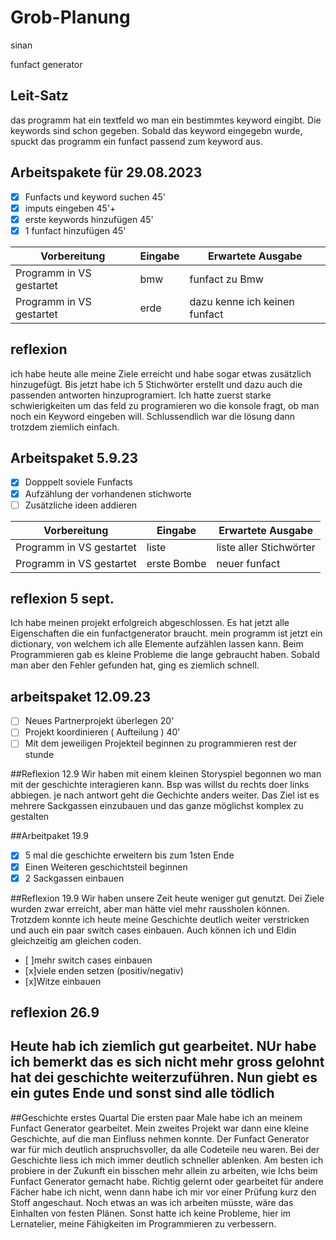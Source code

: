 # Grob-Planung

sinan


funfact generator
## Leit-Satz

das programm hat ein textfeld wo man ein bestimmtes keyword eingibt. Die keywords sind schon gegeben. Sobald das keyword eingegebn wurde, spuckt das programm ein funfact passend zum keyword aus.

## Arbeitspakete für 29.08.2023

- [x] Funfacts und keyword suchen 45'
- [x] imputs eingeben            45'+
- [x] erste keywords hinzufügen 45'
- [x] 1 funfact hinzufügen  45'

| Vorbereitung             | Eingabe | Erwartete Ausgabe |
| ------------------------ | ------- | ----------------- |
| Programm in VS gestartet |     bmw    |   funfact zu Bmw  |
| Programm in VS gestartet |     erde    |   dazu kenne ich keinen funfact| 

## reflexion
ich habe heute alle meine Ziele erreicht und habe sogar etwas zusätzlich hinzugefügt. Bis jetzt habe ich 5 Stichwörter erstellt und dazu auch die passenden antworten hinzuprogramiert. Ich hatte zuerst starke schwierigkeiten um das feld zu programieren wo die konsole fragt, ob man noch ein Keyword eingeben will. Schlussendlich war die lösung dann trotzdem ziemlich einfach.

## Arbeitspaket 5.9.23
- [x] Dopppelt soviele Funfacts
- [x] Aufzählung der vorhandenen stichworte
- [ ] Zusätzliche ideen addieren

| Vorbereitung             | Eingabe | Erwartete Ausgabe |
| ------------------------ | ------- | ----------------- |
| Programm in VS gestartet |  liste       |   liste aller Stichwörter  |
| Programm in VS gestartet |   erste Bombe   |  neuer funfact|  


## reflexion 5 sept.

Ich habe meinen projekt erfolgreich abgeschlossen. Es hat jetzt alle Eigenschaften die ein funfactgenerator braucht. mein programm ist jetzt ein dictionary, von welchem ich alle Elemente aufzählen lassen kann. Beim Programmieren gab es kleine Probleme die lange gebraucht haben. Sobald man aber den Fehler gefunden hat, ging es ziemlich schnell.

## arbeitspaket 12.09.23
- [ ] Neues Partnerprojekt überlegen 20'
- [ ] Projekt koordinieren ( Aufteilung ) 40'
- [ ]  Mit dem jeweiligen Projekteil beginnen zu programmieren rest der stunde

##Reflexion 12.9
Wir haben mit einem kleinen Storyspiel begonnen wo man mit der geschichte interagieren kann. Bsp was willst du rechts doer links abbiegen. je nach antwort geht die Gechichte anders weiter. Das Ziel ist es mehrere Sackgassen einzubauen und das ganze möglichst komplex zu  gestalten

##Arbeitpaket 19.9
- [x] 5 mal die geschichte erweitern bis zum 1sten Ende
- [x] Einen Weiteren geschichtsteil beginnen
- [x] 2 Sackgassen einbauen

##Reflexion 19.9
Wir haben unsere Zeit heute weniger gut genutzt. Dei Ziele wurden zwar erreicht, aber man hätte viel mehr raussholen können. Trotzdem konnte ich heute meine Geschichte deutlich weiter verstricken und auch ein paar switch cases einbauen. Auch können ich und Eldin gleichzeitig am gleichen coden.



- [ ]mehr switch cases einbauen
- [x]viele enden setzen (positiv/negativ)
- [x]Witze einbauen
## reflexion 26.9 
Heute hab ich ziemlich gut gearbeitet. NUr habe ich bemerkt das es sich nicht mehr gross gelohnt hat dei geschichte weiterzuführen. Nun giebt es ein gutes Ende und sonst sind alle tödlich
- 
##Geschichte erstes Quartal
Die ersten paar Male habe ich an meinem Funfact Generator gearbeitet. Mein zweites Projekt war dann eine kleine Geschichte, auf die man Einfluss nehmen konnte. Der Funfact Generator war für mich deutlich anspruchsvoller, da alle Codeteile neu waren. Bei der Geschichte liess ich mich immer deutlich schneller ablenken. Am besten ich probiere in der Zukunft ein bisschen mehr allein zu arbeiten, wie Ichs beim Funfact Generator gemacht habe. Richtig gelernt oder gearbeitet für andere Fächer habe ich nicht, wenn dann habe ich mir vor einer Prüfung kurz den Stoff angeschaut. Noch etwas an was ich arbeiten müsste, wäre das Einhalten von festen Plänen. Sonst hatte ich keine Probleme, hier im Lernatelier, meine Fähigkeiten im Programmieren zu verbessern.

